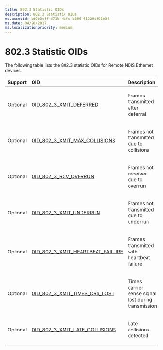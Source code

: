 ```yaml
---
title: 802.3 Statistic OIDs
description: 802.3 Statistic OIDs
ms.assetid: bd9b3cff-d71b-4afc-b806-41229ef98e34
ms.date: 04/20/2017
ms.localizationpriority: medium
---
```


# 802.3 Statistic OIDs





The following table lists the 802.3 statistic OIDs for Remote NDIS Ethernet devices.

<table>
<colgroup>
<col width="33%" />
<col width="33%" />
<col width="33%" />
</colgroup>
<thead>
<tr class="header">
<th align="left">Support</th>
<th align="left">OID</th>
<th align="left">Description</th>
</tr>
</thead>
<tbody>
<tr class="odd">
<td align="left"><p>Optional</p></td>
<td align="left"><p><a href="https://docs.microsoft.com/windows-hardware/drivers/network/oid-802-3-xmit-deferred" data-raw-source="[OID_802_3_XMIT_DEFERRED](./oid-802-3-xmit-deferred.md)">OID_802_3_XMIT_DEFERRED</a></p></td>
<td align="left"><p>Frames transmitted after deferral</p></td>
</tr>
<tr class="even">
<td align="left"><p>Optional</p></td>
<td align="left"><p><a href="https://docs.microsoft.com/windows-hardware/drivers/network/oid-802-3-xmit-max-collisions" data-raw-source="[OID_802_3_XMIT_MAX_COLLISIONS](./oid-802-3-xmit-max-collisions.md)">OID_802_3_XMIT_MAX_COLLISIONS</a></p></td>
<td align="left"><p>Frames not transmitted due to collisions</p></td>
</tr>
<tr class="odd">
<td align="left"><p>Optional</p></td>
<td align="left"><p><a href="https://docs.microsoft.com/windows-hardware/drivers/network/oid-802-3-rcv-overrun" data-raw-source="[OID_802_3_RCV_OVERRUN](./oid-802-3-rcv-overrun.md)">OID_802_3_RCV_OVERRUN</a></p></td>
<td align="left"><p>Frames not received due to overrun</p></td>
</tr>
<tr class="even">
<td align="left"><p>Optional</p></td>
<td align="left"><p><a href="https://docs.microsoft.com/windows-hardware/drivers/network/oid-802-3-xmit-underrun" data-raw-source="[OID_802_3_XMIT_UNDERRUN](./oid-802-3-xmit-underrun.md)">OID_802_3_XMIT_UNDERRUN</a></p></td>
<td align="left"><p>Frames not transmitted due to underrun</p></td>
</tr>
<tr class="odd">
<td align="left"><p>Optional</p></td>
<td align="left"><p><a href="https://docs.microsoft.com/windows-hardware/drivers/network/oid-802-3-xmit-heartbeat-failure" data-raw-source="[OID_802_3_XMIT_HEARTBEAT_FAILURE](./oid-802-3-xmit-heartbeat-failure.md)">OID_802_3_XMIT_HEARTBEAT_FAILURE</a></p></td>
<td align="left"><p>Frames transmitted with heartbeat failure</p></td>
</tr>
<tr class="even">
<td align="left"><p>Optional</p></td>
<td align="left"><p><a href="https://docs.microsoft.com/windows-hardware/drivers/network/oid-802-3-xmit-times-crs-lost" data-raw-source="[OID_802_3_XMIT_TIMES_CRS_LOST](./oid-802-3-xmit-times-crs-lost.md)">OID_802_3_XMIT_TIMES_CRS_LOST</a></p></td>
<td align="left"><p>Times carrier sense signal lost during transmission</p></td>
</tr>
<tr class="odd">
<td align="left"><p>Optional</p></td>
<td align="left"><p><a href="https://docs.microsoft.com/windows-hardware/drivers/network/oid-802-3-xmit-late-collisions" data-raw-source="[OID_802_3_XMIT_LATE_COLLISIONS](./oid-802-3-xmit-late-collisions.md)">OID_802_3_XMIT_LATE_COLLISIONS</a></p></td>
<td align="left"><p>Late collisions detected</p></td>
</tr>
</tbody>
</table>

 

 

